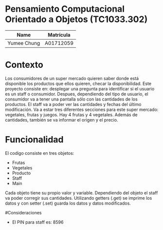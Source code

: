 # Pensamiento Computacional Orientado a Objetos (TC1033.302)
| Name | Matrícula |
| :---: | :---:|
| Yumee Chung | A01712059 |

# Contexto
Los consumidores de un super mercado quieren saber donde está disponible los productos que ellos quieren, checar la disponibilidad. Este proyecto consiste en: desplegar una pregunta para identificar si el usuario es un staff o consumidor. Despues, dependiendo del tipo de usuario, el consumidor va a tener una pantalla sólo con las cantidades de los productos. El staff va a poder ver las cantidades y fechas del último modificación. Va a estar tres diferentes secciones para este super mercado: vegetales, frutas y juegos. Hay 4 frutas y 4 vegetales. Además de cantidades, también se va informar el origen y el precio.

# Funcionalidad
El codigo consiste en tres objetos:
- Frutas
- Vegetales
- Producto
- Staff
- Main
  
Cada objeto tiene su propio valor y variable. Dependiendo del objeto el staff va poder corregir sus cantidades. Utilizando getters (.get) se imprime los datos y con setter (.set) guarda
los datos y datos modificados.

#Consideraciones
- El PIN para staff es: 8596
